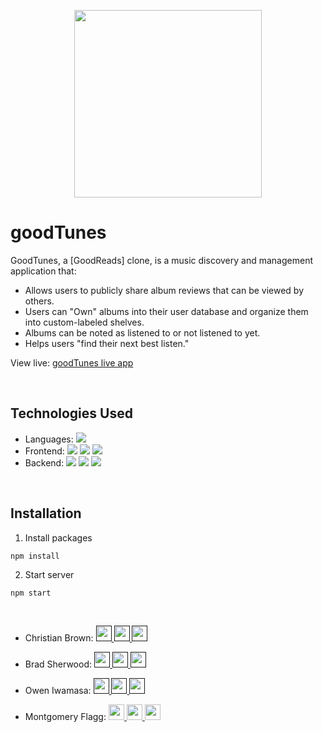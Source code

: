<p align='center'>
  <img src='https://i.imgur.com/sf38Uhb.png' width='300px' >
</p>

# goodTunes

GoodTunes, a [GoodReads] clone, is a music discovery and management application that:

- Allows users to publicly share album reviews that can be viewed by others.
- Users can "Own" albums into their user database and organize them into custom-labeled shelves.
- Albums can be noted as listened to or not listened to yet.
- Helps users "find their next best listen."

View live: <a href='https://good-tunes.herokuapp.com//'>goodTunes live app</a>

<br />

## Technologies Used

  * Languages: ![](https://img.shields.io/badge/-JavaSript-ffffff?style=flat-square&logo=javascript&logoColor=ff0000)
  * Frontend:
    ![](https://img.shields.io/badge/-Pug-ffffff?style=flat-square&logo=pug&logoColor=ff0000)
    ![](https://img.shields.io/badge/-CSS3-ffffff?style=flat-square&logo=css3&logoColor=ff0000)
    ![](https://img.shields.io/badge/-HTML5-ffffff?style=flat-square&logo=html5&logoColor=ff0000)
  * Backend:
    ![](https://img.shields.io/badge/-Node.js-ffffff?style=flat-square&logo=node.js&logoColor=ff0000)
    ![](https://img.shields.io/badge/-Express-ffffff?style=flat-square&logo=express&logoColor=ff0000)
    ![](https://img.shields.io/badge/-PostgreSQL-ffffff?style=flat-square&logo=postgresql&logoColor=ff0000)

<br />

## Installation

1. Install packages
```
npm install
```

2. Start server
```
npm start
```
<br />

- Christian Brown:
  <a href=''>
  <img src="https://handydallaireevents.com/wp-content/uploads/2017/06/Envelope-Gray-Icon.png" width="25" height="25">
  </a>
  <a href=''>
  <img src="readme-assets/linkedin-brands.svg" width="25" height="25">
  </a>
  <a href=''>
  <img src="readme-assets/github-brands.svg" width="25" height="25">
  </a>

- Brad Sherwood:
  <a href=''>
  <img src="https://handydallaireevents.com/wp-content/uploads/2017/06/Envelope-Gray-Icon.png" width="25" height="25">
  </a>
  <a href=''>
  <img src="readme-assets/linkedin-brands.svg" width="25" height="25">
  </a>
  <a href=''>
  <img src="readme-assets/github-brands.svg" width="25" height="25">
  </a>

- Owen Iwamasa:
  <a href=''>
  <img src="https://handydallaireevents.com/wp-content/uploads/2017/06/Envelope-Gray-Icon.png" width="25" height="25">
  </a>
  <a href=''>
  <img src="readme-assets/linkedin-brands.svg" width="25" height="25">
  </a>
  <a href=''>
  <img src="readme-assets/github-brands.svg" width="25" height="25">
  </a>

- Montgomery Flagg:
  <a href='monteflagg@gmail.com'>
  <img src="https://handydallaireevents.com/wp-content/uploads/2017/06/Envelope-Gray-Icon.png" width="25" height="25">
  </a>
  <a href='https://linkedin.com/in/montgomeryflagg'>
  <img src="readme-assets/linkedin-brands.svg" width="25" height="25">
  </a>
  <a href='https://github.com/theflaggship'>
  <img src="readme-assets/github-brands.svg" width="25" height="25">
  </a>


